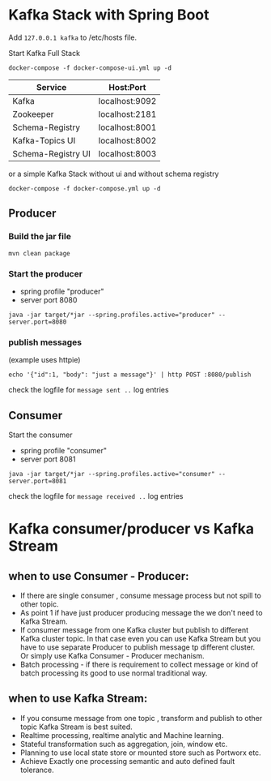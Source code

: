 # Kafka Stack with Spring Boot

Add `127.0.0.1 kafka` to /etc/hosts file. 

Start Kafka Full Stack 
```
docker-compose -f docker-compose-ui.yml up -d
```

|  Service | Host:Port  | 
|---|---|
| Kafka  | localhost:9092  |
| Zookeeper | localhost:2181  |
| Schema-Registry  | localhost:8001  |
| Kafka-Topics UI  | localhost:8002  |
| Schema-Registry UI  | localhost:8003  |

or a simple Kafka Stack without ui and without schema registry

```
docker-compose -f docker-compose.yml up -d
```

## Producer

### Build the jar file

```
mvn clean package
```

### Start the producer 

* spring profile "producer"
* server port 8080

```
java -jar target/*jar --spring.profiles.active="producer" --server.port=8080
```

### publish messages 


(example uses httpie)
```
echo '{"id":1, "body": "just a message"}' | http POST :8080/publish
```
check the logfile for `message sent ..` log entries

## Consumer

Start the consumer 

* spring profile "consumer"
* server port 8081

```
java -jar target/*jar --spring.profiles.active="consumer" --server.port=8081
```

check the logfile for `message received ..` log entries

# Kafka consumer/producer vs Kafka Stream 

## when to use Consumer - Producer:

* If there are single consumer , consume message process but not spill to other topic.
* As point 1 if have just producer producing message the we don't need to Kafka Stream.
* If consumer message from one Kafka cluster but publish to different Kafka cluster topic. In that case even you can use Kafka Stream but you have to use separate Producer to publish message tp different cluster. Or simply use Kafka Consumer - Producer mechanism.
* Batch processing - if there is requirement to collect message or kind of batch processing its good to use normal traditional way.

## when to use Kafka Stream:

* If you consume message from one topic , transform and publish to other topic Kafka Stream is best suited.
* Realtime processing, realtime analytic and Machine learning.
* Stateful transformation such as aggregation, join, window etc.
* Planning to use local state store or mounted store such as Portworx etc.
* Achieve Exactly one processing semantic and auto defined fault tolerance.










